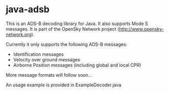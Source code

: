 java-adsb
=========

This is an ADS-B decoding library for Java. It also supports Mode S messages. It is part of the OpenSky Network project (http://www.opensky-network.org).

Currently it only supports the following ADS-B messages:
* Identification messages
* Velocity over ground messages
* Airborne Position messages (including global and local CPR)

More message formats will follow soon...

An usage example is provided in ExampleDecoder.java

